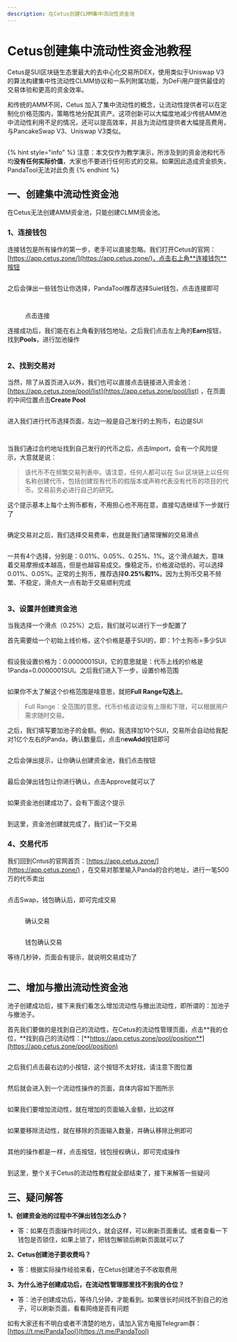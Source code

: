 ```yaml
---
description: 在Cetus创建CLMM集中流动性资金池
---
```


# Cetus创建集中流动性资金池教程

Cetus是SUI区块链生态里最大的去中心化交易所DEX，使用类似于Uniswap V3的算法构建集中性流动性CLMM协议和一系列附属功能，为DeFi用户提供最佳的交易体验和更高的资金效率。

和传统的AMM不同，Cetus 加入了集中流动性的概念，让流动性提供者可以在定制化价格范围内，策略性地分配其资产。这项创新可以大幅度地减少传统AMM池中流动性利用不足的情况，还可以提高效率，并且为流动性提供者大幅提高费用，与PancakeSwap V3、Uniswap V3类似。

<figure><img src="../.gitbook/assets/1 (1).png" alt=""><figcaption></figcaption></figure>

{% hint style="info" %}
注意：本文仅作为教学演示，所涉及到的资金池和代币均**没有任何实际价值**，大家也不要进行任何形式的交易。如果因此造成资金损失，PandaTool无法对此负责
{% endhint %}

## 一、创建集中流动性资金池

在Cetus无法创建AMM资金池，只能创建CLMM资金池。

### 1、连接钱包

连接钱包是所有操作的第一步，老手可以直接忽略。我们打开Cetus的官网：[https://app.cetus.zone/](https://app.cetus.zone/)，点击右上角**连接钱包**按钮

<figure><img src="../.gitbook/assets/2 (1).png" alt=""><figcaption></figcaption></figure>

之后会弹出一些钱包让你选择，PandaTool推荐选择Suiet钱包，点击连接即可

<figure><img src="../.gitbook/assets/2-连接钱包 (1).png" alt=""><figcaption></figcaption></figure>

<figure><img src="../.gitbook/assets/3-连接钱包 (2).png" alt=""><figcaption><p>点击连接</p></figcaption></figure>

连接成功后，我们能在右上角看到钱包地址。之后我们点击左上角的**Earn**按钮，找到**Pools**，进行加池操作

<figure><img src="../.gitbook/assets/4-加池polls.png" alt=""><figcaption></figcaption></figure>

### 2、找到交易对

当然，除了从首页进入以外，我们也可以直接点击链接进入资金池：[https://app.cetus.zone/pool/list](https://app.cetus.zone/pool/list)  ，在页面的中间位置点击**Create Pool**

<figure><img src="../.gitbook/assets/8-创建池子.png" alt=""><figcaption></figcaption></figure>

进入我们进行代币选择页面，左边一般是自己发行的土狗币，右边是SUI

<figure><img src="../.gitbook/assets/9-选择代币.png" alt=""><figcaption></figcaption></figure>

<figure><img src="../.gitbook/assets/10-找到代币.png" alt=""><figcaption></figcaption></figure>

当我们通过合约地址找到自己发行的代币之后，点击Import，会有一个风险提示，大意就是说：

> 该代币不在频繁交易列表中。请注意，任何人都可以在 Sui 区块链上以任何名称创建代币，包括创建现有代币的假版本或声称代表没有代币的项目的代币。交易前务必进行自己的研究。

这个提示基本上每个土狗币都有，不用担心也不用在意，直接勾选继续下一步就行了

<figure><img src="../.gitbook/assets/11-风险提示.png" alt=""><figcaption></figcaption></figure>

确定交易对之后，我们选择交易费率，也就是我们通常理解的交易滑点

<figure><img src="../.gitbook/assets/12-选择滑点.png" alt=""><figcaption></figcaption></figure>

一共有4个选择，分别是：0.01%、0.05%、0.25%、1%。这个滑点越大，意味着交易摩擦成本越高，但是也越容易成交。像稳定币，价格波动低的，可以选择0.01%、0.05%。正常的土狗币，推荐选择**0.25%和1%**。因为土狗币交易不频繁、不稳定，滑点大一点有助于交易顺利完成

<figure><img src="../.gitbook/assets/13-设置滑点.png" alt=""><figcaption></figcaption></figure>

### 3、设置并创建资金池

当我选择一个滑点（0.25%）之后，我们就可以进行下一步配置了

首先需要给一个初始上线价格，这个价格是基于SUI的，即：1个土狗币=多少SUI

<figure><img src="../.gitbook/assets/14-设置价格.png" alt=""><figcaption></figcaption></figure>

假设我设置价格为：0.0000001SUI，它的意思就是：代币上线的价格是1Panda=0.0000001SUI。之后我们进入下一步，设置价格范围

<figure><img src="../.gitbook/assets/15-价格范围.png" alt=""><figcaption></figcaption></figure>

如果你不太了解这个价格范围是啥意思，就把**Full Range勾选上**。

> Full Range：全范围的意思。代币价格波动没有上限和下限，可以根据用户需求随时交易。

之后，我们填写要加池子的金额。例如，我选择加10个SUI，交易所会自动给我配对1亿个左右的Panda，确认数量后，点击n**ewAdd**按钮即可

<figure><img src="../.gitbook/assets/16-创建交易对.png" alt=""><figcaption></figcaption></figure>

之后会弹出提示，让你确认创建资金池，我们点击按钮

<figure><img src="../.gitbook/assets/17-确认并点击.png" alt=""><figcaption></figcaption></figure>

最后会弹出钱包让你进行确认，点击Approve就可以了

<figure><img src="../.gitbook/assets/18-钱包确认.png" alt=""><figcaption></figcaption></figure>

如果资金池创建成功了，会有下面这个提示

<figure><img src="../.gitbook/assets/19-资金池创建成功.png" alt=""><figcaption></figcaption></figure>

到这里，资金池创建就完成了，我们试一下交易

### 4、交易代币

我们回到Cntus的官网首页：[https://app.cetus.zone/](https://app.cetus.zone/) ，在交易对那里输入Panda的合约地址，进行一笔500万的代币卖出

<figure><img src="../.gitbook/assets/20-卖出代币.png" alt=""><figcaption></figcaption></figure>

点击Swap，钱包确认后，即可完成交易

<figure><img src="../.gitbook/assets/21-确认交易.png" alt=""><figcaption><p>确认交易</p></figcaption></figure>

<figure><img src="../.gitbook/assets/22-钱包确认支出.png" alt=""><figcaption><p>钱包确认交易</p></figcaption></figure>

等待几秒钟，页面会有提示，就说明交易成功了

<figure><img src="../.gitbook/assets/23-交易成功.png" alt=""><figcaption></figcaption></figure>

## 二、增加与撤出流动性资金池

池子创建成功后，接下来我们看怎么增加流动性与撤出流动性，即所谓的：加池子与撤池子。

首先我们要做的是找到自己的流动性，在Cetus的流动性管理页面，点击**我的仓位，**找到自己的流动性：[**https://app.cetus.zone/pool/position**](https://app.cetus.zone/pool/position)

<figure><img src="../.gitbook/assets/24-我的流动性.png" alt=""><figcaption></figcaption></figure>

之后我们点击最右边的小按钮，这个按钮不太好找，请注意下图位置

<figure><img src="../.gitbook/assets/25小按钮.png" alt=""><figcaption></figcaption></figure>

然后就会进入到一个流动性操作的页面，具体内容如下图所示

<figure><img src="../.gitbook/assets/26-流动性操作.png" alt=""><figcaption></figcaption></figure>

如果我们要增加流动性，就在增加的页面输入金额，比如这样

<figure><img src="../.gitbook/assets/27-增加流动性.png" alt=""><figcaption></figcaption></figure>

如果要移除流动性，就在移除的页面输入数量，并确认移除比例即可

<figure><img src="../.gitbook/assets/28-移除流动性.png" alt=""><figcaption></figcaption></figure>

其他的操作都是一样，点击按钮，钱包授权确认，即可完成操作

<figure><img src="../.gitbook/assets/29-钱包确认.png" alt=""><figcaption></figcaption></figure>

到这里，整个关于Cetus的流动性教程就全部结束了，接下来解答一些疑问

## 三、疑问解答

**1、创建资金池的过程中不弹出钱包怎么办？**

* 答：如果在页面操作时间过久，就会这样，可以刷新页面重试。或者查看一下钱包是否锁住，如果上锁了，把钱包解锁后刷新页面就可以了

**2、Cetus创建池子要收费吗？**

* 答：根据实际操作经验来看，在Cetus创建池子不收取费用

**3、为什么池子创建成功后，在流动性管理那里找不到我的仓位？**

* 答：池子创建成功后，等待几分钟，才能看到。如果很长时间找不到自己的池子，可以刷新页面，看看网络是否有问题

如有大家还有不明白或者不清楚的地方，请加入官方电报Telegram群：[https://t.me/PandaTool](https://t.me/PandaTool)
